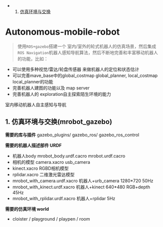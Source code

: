 <!-- vscode-markdown-toc -->
* 1. [仿真环境与交换](#)

<!-- vscode-markdown-toc-config
	numbering=true
	autoSave=true
	/vscode-markdown-toc-config -->
<!-- /vscode-markdown-toc -->



# Autonomous-mobile-robot

> 使用`ROS+gazebo`搭建一个 室内/室外的轮式机器人的仿真场景，然后集成`ROS Navigation`机器人感知导航算法，然后不断地完善和丰富移动机器人的功能，比如：
- 可以使用多种视觉/雷达/轮盘传感器 来做机器人的定位和状态估计
- 可以完善mave_base中的global_costmap global_planner, local_costmap local_planner的功能
- 完善机器人建图的功能以及 map server
- 完善机器人的 exploration自主探索陌生环境的能力


室内移动机器人自主感知与导航



##  1. <a name=''></a>仿真环境与交换(mrobot_gazebo)

**需要的库与插件**
gazebo_plugins/  gazebo_ros/  gazebo_ros_control  

**需要的机器人描述部件  URDF**

- 机器人body mrobot_body.urdf.cacro  mrobot.urdf.cacro   
- 相机的模型 camera.xacro  usb_camera
- kinect.xacro  RGBD相机模型
- rplidar.xacro 二维激光雷达模型
- mrobot_with_camera.urdf.xacro  机器人+urb_camera   1280*720 50Hz
- mrobot_with_kinect.urdf.xacro  机器人+kinect		 640*480 RGB+depth 45Hz
- mrobot_with_rplidar.urdf.xacro 机器人+rplidar      5Hz

**需要的仿真环境 world**

- cloister / playground / playpen / room